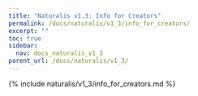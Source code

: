 ```yaml
---
title: "Naturalis v1.3: Info for Creators"
permalink: /docs/naturalis/v1_3/info_for_creators/
excerpt: ""
toc: true
sidebar:
  nav: docs_naturalis_v1_3
parent_url: /docs/naturalis/v1_3/
---
```


{% include naturalis/v1_3/info_for_creators.md %}
